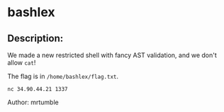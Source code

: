 
# bashlex
## Description:
We made a new restricted shell with fancy AST validation, and we don't allow `cat`!

The flag is in `/home/bashlex/flag.txt`.

`nc 34.90.44.21 1337`

Author: mrtumble

